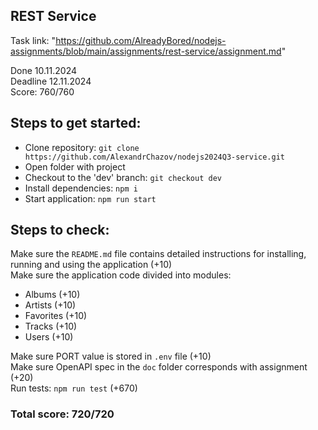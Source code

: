 ## REST Service

Task link: "https://github.com/AlreadyBored/nodejs-assignments/blob/main/assignments/rest-service/assignment.md"

Done 10.11.2024 \
Deadline 12.11.2024 \
Score: 760/760

## Steps to get started:
- Clone repository: `git clone https://github.com/AlexandrChazov/nodejs2024Q3-service.git`
- Open folder with project
- Checkout to the 'dev' branch: `git checkout dev`
- Install dependencies: `npm i`
- Start application: `npm run start`

## Steps to check:
Make sure the `README.md` file contains detailed instructions for installing, running and using the application (+10) \
Make sure the application code divided into modules:

- Albums (+10)
- Artists (+10)
- Favorites (+10)
- Tracks (+10)
- Users (+10)

Make sure PORT value is stored in `.env` file (+10) \
Make sure OpenAPI spec in the `doc` folder corresponds with assignment (+20) \
Run tests: `npm run test` (+670)

### Total score: 720/720
